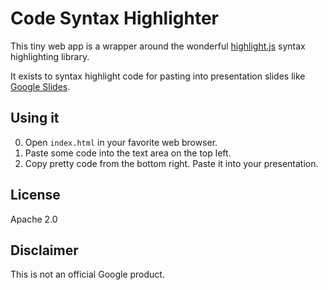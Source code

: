 # Code Syntax Highlighter

This tiny web app is a wrapper around the wonderful [highlight.js](https://highlightjs.org/) syntax highlighting library.

It exists to syntax highlight code for pasting into presentation slides like [Google Slides](https://www.google.com/slides/about/).

## Using it

0. Open `index.html` in your favorite web browser.
0. Paste some code into the text area on the top left.
0. Copy pretty code from the bottom right. Paste it into your presentation.

## License

Apache 2.0

## Disclaimer

This is not an official Google product.

